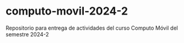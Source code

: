 # computo-movil-2024-2
Repositorio para entrega de actividades del curso Computo Móvil del semestre 2024-2
